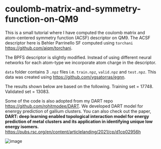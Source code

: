 # coulomb-matrix-and-symmetry-function-on-QM9

This is a small tutorial where I have computed the coulomb matrix and atom-centered symmetry function (ACSF) descriptor on QM9. The ACSF descriptor here is Behler Parrinello SF computed using ```torchani``` https://github.com/aiqm/torchani.

The BPFS descriptor is slightly modified. Instead of using different neural networks for each atom-type we incorporate atom charge in the descriptor. 

```data``` folder contains 3 ```.npz``` files i.e. ```train.npz```, ```valid.npz``` and ```test.npz```. This data was created using https://github.com/vgsatorras/egnn.

The results shown below are based on the following.
Training set = 17748.
Validated set = 13083.

Some of the code is also adopted from my DART repo https://github.com/rohitmodee/DART. We developed DART model for enenrgy prediction of gallium clusters. You can also check out the paper, **DART: deep learning enabled topological interaction model for energy prediction of metal clusters and its application in identifying unique low energy isomers.** https://pubs.rsc.org/en/content/articlelanding/2021/cp/d1cp02956h

![image](https://github.com/rohitmodee/coulomb-matrix-and-symmetry-function-on-QM9/assets/24433906/c4fbc9d9-5464-408b-9ead-2c61b772c9c6)


